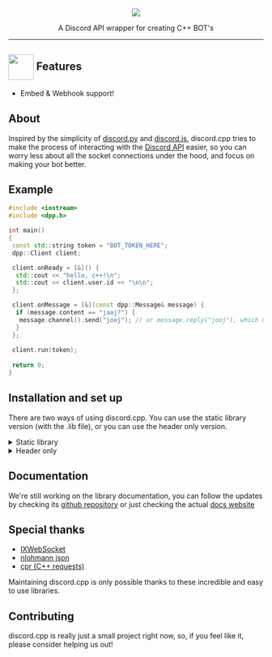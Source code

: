 <div align="center">
  <img src="https://i.imgur.com/FvKs4Hr.png">
  <p>A Discord API wrapper for creating C++ BOT's</p>
</div>

---
 
## <img align="center" src="https://img.icons8.com/plasticine/2x/new.png" width="50" /> Features

- Embed & Webhook support!

 
## About
Inspired by the simplicity of [discord.py](https://github.com/Rapptz/discord.py) and [discord.js](https://github.com/discordjs/discord.js), discord.cpp tries to make the process of interacting with the [Discord API](https://discord.com/developers/docs/intro) easier, so you can worry less about all the socket connections under the hood, and focus on making your bot better.

## Example

```cpp
#include <iostream>
#include <dpp.h>

int main()
{
 const std::string token = "BOT_TOKEN_HERE";
 dpp::Client client;

 client.onReady = [&]() {
  std::cout << "hello, c++!\n";
  std::cout << client.user.id << "\n\n";
 };

 client.onMessage = [&](const dpp::Message& message) {
  if (message.content == "jaaj?") {
   message.channel().send("jooj"); // or message.reply("jooj"), which mentions the message author
  }
 };
 
 client.run(token);
 
 return 0;
}
```

## Installation and set up

There are two ways of using discord.cpp. You can use the static library version (with the .lib file), or you can use the header only version.

<details>
  <summary>Static library</summary>
  
  First of all, clone the repository to your machine in a directory of your choice (make sure you're cloning the `main` branch).

  To create your own project using discord.cpp you have to follow these steps, for this example I'll use Visual Studio, but the steps should be the same. Just google the specifics for your IDE of choice.

  #### Create your solution
  #### Add a source file and paste the example code
  #### Add the compiler include path:
  To starting using discord.cpp and all its features, you first have to tell your IDE/compiler where you're importing it from.
  Here's how to do it in Visual Studio:
  1. Right click your *project* name and select properties <br/> <img width='350' src="https://user-images.githubusercontent.com/68504851/97646641-f66ba680-1a2e-11eb-809b-b263b8428130.png">
  2. Select "C/C++" 
  3. Click "Additional Include Directories", selected the small arrow on the right and click "Edit" <br/> <img width='550' src="https://user-images.githubusercontent.com/68504851/97646811-67ab5980-1a2f-11eb-8667-ec9e1b6b135e.png">
  4. Click the new folder icon and then the three dots to starting browsing your file explorer. <br/> <img width='450' src="https://user-images.githubusercontent.com/68504851/97646868-9cb7ac00-1a2f-11eb-9527-26ea2df19536.png">
  5. Select the "/src" folder in the directory that you installed discord.cpp
  6. Click "Ok" and "Apply".
  #### Add the linker path:
  Now that you've added the include path, the compiler is able to find all the classes and functions declarations, but not really their definitions. For that, we need to include an additional depencie to the linker.
  Here's how to do it in Visual Studio:
  1. Follow step 1 of "Add the compiler include path"
  2. Select "Linker"
  3. Click "Additional Library Directories", selected the small arrow on the right and click "Edit" <br/> <img width='450' src="https://user-images.githubusercontent.com/68504851/97648131-c32b1680-1a32-11eb-9dfb-ff97f34e4ff4.png">
  4. Click the new folder icon and then the three dots to starting browsing your file explorer. <br/> <img width='450' src="https://user-images.githubusercontent.com/68504851/97648199-ebb31080-1a32-11eb-9218-9ed4a5e83a98.png">
  5. Select the "/src/Release" folder in the directory that you installed discord.cpp
  6. Click "Ok" and "Apply".
  7. Now, go to the "Input" tab, still in the linker properties
  8. Select "Additional Dependencies", and edit the text string by adding "discord-cpp.lib;" to its beginning <br/> <img width='450' src="https://user-images.githubusercontent.com/68504851/97648393-62500e00-1a33-11eb-8eba-45eed1fcd837.png">
  9. Hit "Apply" and "Ok" and you should be good to go.
  
  #### Having trouble?
  Please report any bugs or issues you might have! You can do so by creating a [issue](https://guides.github.com/features/issues/)
</details>

<details>
  <summary>Header only</summary>
  
  First of all, clone the repository to your machine in a directory of your choice (make sure you're cloning the `header-only` branch).

  To create your own project using discord.cpp you have to follow these steps. For this example I'll use Visual Studio, but the steps should be the same. Just google the specifics for your IDE of choice.

  #### Create your solution
  #### Add a source file and paste the example code
  #### Add the compiler include path:
  To starting using discord.cpp and all its features, you first have to tell your IDE/compiler where you're importing it from.
  Here's how to do it in Visual Studio:
  1. Right click your *project* name and select properties <br/> <img width='350' src="https://user-images.githubusercontent.com/68504851/97646641-f66ba680-1a2e-11eb-809b-b263b8428130.png">
  2. Select "C/C++" 
  3. Click "Additional Include Directories", selected the small arrow on the right and click "Edit" <br/> <img width='550' src="https://user-images.githubusercontent.com/68504851/97646811-67ab5980-1a2f-11eb-8667-ec9e1b6b135e.png">
  4. Click the new folder icon and then the three dots to starting browsing your file explorer. <br/> <img width='450' src="https://user-images.githubusercontent.com/68504851/97646868-9cb7ac00-1a2f-11eb-9527-26ea2df19536.png">
  5. Select the "/src" folder in the directory that you installed discord.cpp
  6. Click "Ok" and "Apply", you should be good to go!
  
  #### Having trouble?
  Please report any bugs or issues you might have! You can do so by creating a [issue](https://guides.github.com/features/issues/)
</details>

## Documentation
We're still working on the library documentation, you can follow the updates by checking its [github repository](https://github.com/luccanunes/discord.cpp-docs/blob/master/README.md) or just checking the actual [docs website](https://discord-cpp-lib.github.io/documentation/)

## Special thanks
- [IXWebSocket](https://github.com/machinezone/IXWebSocket)
- [nlohmann json](https://github.com/nlohmann/json)
- [cpr (C++ requests)](https://github.com/whoshuu/cpr)

Maintaining discord.cpp is only possible thanks to these incredible and easy to use libraries.

## Contributing
discord.cpp is really just a small project right now, so, if you feel like it, please consider helping us out!
